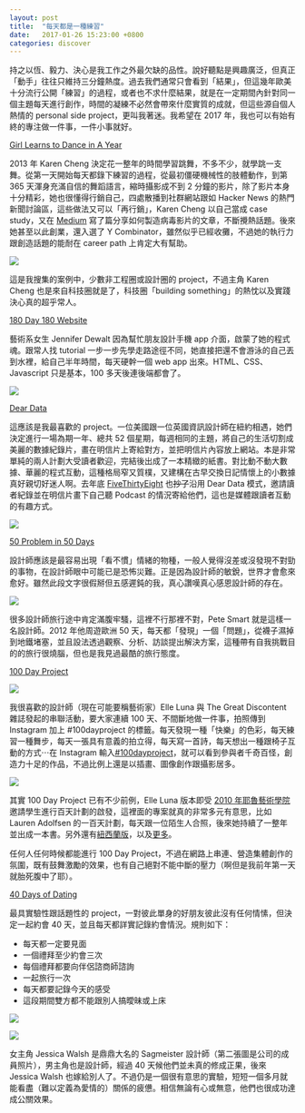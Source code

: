 ```yaml
---
layout: post
title:  "每天都是一種練習"
date:   2017-01-26 15:23:00 +0800
categories: discover
---
```


持之以恆、毅力、決心是我工作之外最欠缺的品性。說好聽點是興趣廣泛，但真正「動手」往往只維持三分鐘熱度。過去我們通常只會看到「結果」，但這幾年歐美十分流行公開「練習」的過程，或者也不求什麼結果，就是在一定期間內針對同一個主題每天進行創作，時間的凝練不必然會帶來什麼實質的成就，但這些源自個人熱情的 personal side project，更叫我著迷。我希望在 2017 年，我也可以有始有終的專注做一件事，一件小事就好。

[Girl Learns to Dance in A Year](http://www.karenx.com/blog/i-learned-to-dance-in-a-year/)

2013 年 Karen Cheng 決定花一整年的時間學習跳舞，不多不少，就學跳一支舞。從第一天開始每天都錄下練習的過程，從最初僵硬機械性的肢體動作，到第 365 天渾身充滿自信的舞蹈語言，縮時攝影成不到 2 分鐘的影片，除了影片本身十分精彩，她也很懂得行銷自己，四處散播到社群網站跟如 Hacker News 的熱門新聞討論區，這些做法又可以「再行銷」，Karen Cheng 以自己當成 case study，又在 [Medium](https://medium.com/this-happened-to-me/10-ways-to-make-your-video-go-viral-d19d9b9465de#.6hpudy4kh) 寫了篇分享如何製造病毒影片的文章，不斷攪熱話題。後來她甚至以此創業，還入選了 Y Combinator，雖然似乎已經收攤，不過她的執行力跟創造話題的能耐在 career path 上肯定大有幫助。

![](http://i.imgur.com/P39DTIp.jpg)

這是我搜集的案例中，少數非工程圈或設計圈的 project，不過主角 Karen Cheng 也是來自科技圈就是了，科技圈「building something」的熱忱以及實踐決心真的超乎常人。

[180 Day 180 Website](https://jenniferdewalt.com/)

藝術系女生 Jennifer Dewalt 因為幫忙朋友設計手機 app 介面，啟蒙了她的程式魂。跟常人找 tutorial 一步一步先學走路途徑不同，她直接把還不會游泳的自己丟到水裡，給自己半年時間，每天硬幹一個 web app 出來。HTML、CSS、Javascript 只是基本，100 多天後連後端都會了。

![](http://i.imgur.com/OL90S2U.png)

[Dear Data](http://www.dear-data.com/)

這應該是我最喜歡的 project。一位美國跟一位英國資訊設計師在紐約相遇，她們決定進行一場為期一年、總共 52 個星期，每週相同的主題，將自己的生活切割成美麗的數據紀錄片，畫在明信片上寄給對方，並把明信片內容放上網站。本是非常單純的兩人計劃大受讀者歡迎，完結後出成了一本精緻的紙書。對比動不動大數據、華麗的程式互動，這種格局窄又質樸，又建構在古早交換日記情懷上的小數據真好親切好迷人啊。去年底 [FiveThirtyEight](https://fivethirtyeight.com/features/we-asked-you-to-visualize-your-podcast-listening-and-wow-did-you-deliver/) 也<del>抄了</del>沿用 Dear Data 模式，邀請讀者紀錄並在明信片畫下自己聽 Podcast 的情況寄給他們，這也是媒體跟讀者互動的有趣方式。

![](http://i.imgur.com/FzmljWf.png)

[50 Problem in 50 Days](http://50problems50days.com/)

設計師應該是最容易出現「看不慣」情緒的物種，一般人覺得沒差或沒發現不對勁的事物，在設計師眼中可能已是恐怖災難。正是因為設計師的敏銳，世界才會愈來愈好。雖然此段文字很假掰但五感遲鈍的我，真心讚嘆真心感恩設計師的存在。

![](http://i.imgur.com/2cg1ntC.png)

很多設計師旅行途中肯定滿腹牢騷，這裡不行那裡不對，Pete Smart 就是這樣一名設計師。2012 年他周遊歐洲 50 天，每天都「發現」一個「問題」，從襪子濕掉到地鐵堵塞，並且設法透過觀察、分析、訪談提出解決方案，這種帶有自我挑戰目的的旅行很燒腦，但也是我見過最酷的旅行態度。

[100 Day Project](https://thegreatdiscontent.com/100days)

![](http://i.imgur.com/NPyTEeU.png)

我很喜歡的設計師（現在可能要稱藝術家）Elle Luna 與 The Great Discontent 雜誌發起的串聯活動，要大家連續 100 天、不間斷地做一件事，拍照傳到 Instagram 加上 #100dayproject 的標籤。每天發現一種「快樂」的色彩，每天練習一種舞步，每天一張具有意義的拍立得，每天寫一首詩，每天想出一種跟椅子互動的方式⋯在 Instagram 輸入[#100dayproject](https://www.instagram.com/explore/tags/100dayproject/?hl=en)，就可以看到參與者千奇百怪，創造力十足的作品，不過比例上還是以插畫、圖像創作跟攝影居多。

![](http://i.imgur.com/b6xPyws.jpg)

其實 100 Day Project 已有不少前例，Elle Luna 版本即受 [2010 年耶魯藝術學院](http://designobserver.com/feature/five-years-of-100-days/24678)邀請學生進行百天計劃的啟發，這裡面的專案就真的非常多元有意思，比如 Lauren Adolfsen 的一百天計劃，每天跟一位陌生人合照，後來她持續了一整年並出成一本書。另外還有[紐西蘭版](http://100daysproject.co.nz/)，以及[更多](https://www.google.com.tw/search?q=100+day+project&oq=100+day+project&aqs=chrome..69i57j69i59l3j69i60l2.2489j0j4&sourceid=chrome&ie=UTF-8)。

任何人任何時候都能進行 100 Day Project，不過在網路上串連、營造集體創作的氛圍，既有鼓舞激勵的效果，也有自己絕對不能中斷的壓力（啊但是我前年第一天就胎死腹中了耶）。

[40 Days of Dating](http://fortydaysofdating.com/)

最具實驗性跟話題性的 project，一對彼此單身的好朋友彼此沒有任何情愫，但決定一起約會 40 天，並且每天都詳實記錄約會情況。規則如下：

*   每天都一定要見面
*   一個禮拜至少約會三次
*   每個禮拜都要向伴侶諮商師諮詢
*   一起旅行一次
*   每天都要記錄今天的感受
*   這段期間雙方都不能跟別人搞曖昧或上床

![](http://i.imgur.com/OmmBdc8.jpg)

![](http://i.imgur.com/kIVigzn.jpg)

女主角 Jessica Walsh 是鼎鼎大名的 Sagmeister 設計師（第二張圖是公司的成員照片），男主角也是設計師，經過 40 天候他們並未真的修成正果，後來 Jessica Walsh 也嫁給別人了。不過仍是一個很有意思的實驗，短短一個多月就能看盡（難以定義為愛情的）關係的疲憊。相信無論有心或無意，他們也很成功達成公關效果。
